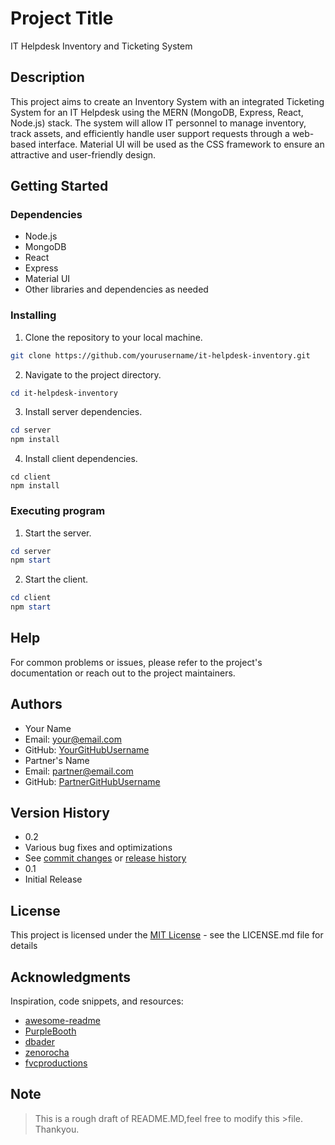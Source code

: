 # Project Title

IT Helpdesk Inventory and Ticketing System

## Description

This project aims to create an Inventory System with an integrated Ticketing System for an IT Helpdesk using the MERN (MongoDB, Express, React, Node.js) stack. The system will allow IT personnel to manage inventory, track assets, and efficiently handle user support requests through a web-based interface. Material UI will be used as the CSS framework to ensure an attractive and user-friendly design.

## Getting Started

### Dependencies

* Node.js
* MongoDB
* React
* Express
* Material UI
* Other libraries and dependencies as needed

### Installing

1. Clone the repository to your local machine.
```bash
git clone https://github.com/yourusername/it-helpdesk-inventory.git
```

2. Navigate to the project directory.
```powershell
cd it-helpdesk-inventory
```

3. Install server dependencies.
```powershell
cd server
npm install
```

4. Install client dependencies.
```
cd client
npm install
```

### Executing program

1. Start the server.
```powershell
cd server
npm start
```

2. Start the client.
```powershell
cd client
npm start
```


## Help

For common problems or issues, please refer to the project's documentation or reach out to the project maintainers.

## Authors

* Your Name
* Email: your@email.com
* GitHub: [YourGitHubUsername](https://github.com/YourGitHubUsername)
* Partner's Name
* Email: partner@email.com
* GitHub: [PartnerGitHubUsername](https://github.com/PartnerGitHubUsername)

## Version History

* 0.2
* Various bug fixes and optimizations
* See [commit changes](https://github.com/yourusername/it-helpdesk-inventory/commits/main) or [release history](https://github.com/yourusername/it-helpdesk-inventory/releases)
* 0.1
* Initial Release

## License

This project is licensed under the [MIT License](LICENSE.md) - see the LICENSE.md file for details

## Acknowledgments

Inspiration, code snippets, and resources:

* [awesome-readme](https://github.com/matiassingers/awesome-readme)
* [PurpleBooth](https://gist.github.com/PurpleBooth/109311bb0361f32d87a2)
* [dbader](https://github.com/dbader/readme-template)
* [zenorocha](https://gist.github.com/zenorocha/4526327)
* [fvcproductions](https://gist.github.com/fvcproductions/1bfc2d4aecb01a834b46)


## Note

>This is a rough draft of README.MD,feel free to modify this >file. Thankyou.
```